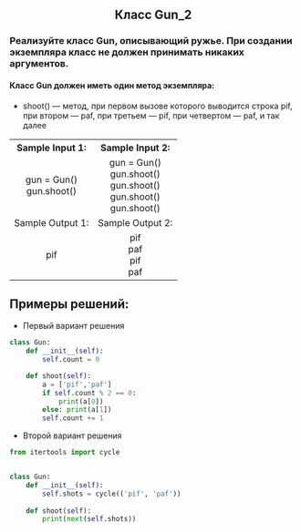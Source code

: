 <h2 style="text-align:center">Класс Gun_2</h2>

### Реализуйте класс Gun, описывающий ружье. При создании экземпляра класс не должен принимать никаких аргументов.
#### Класс Gun должен иметь один метод экземпляра:
* shoot() — метод, при первом вызове которого выводится строка pif, при втором — paf, при третьем — pif, при четвертом — paf, и так далее

<table align="center">
  <tbody>
    <tr>
      <th>Sample Input 1: </th>
      <th>Sample Input 2: </th>
    </tr>
    <tr>
      <td align="center">gun = Gun()<br>
                        gun.shoot()<br></td>
      <td align="center">gun = Gun()<br>
                         gun.shoot()<br>
                         gun.shoot()<br>
                         gun.shoot()<br>
                         gun.shoot()<br></td>
    </tr>
    <tr>
      <td>Sample Output 1:</td>
      <td>Sample Output 2:</td>
      </tr>
    <tr>
      <td align="center">
      pif<br>
      </td>
      <td align="center">
                       pif<br>
                       paf<br>
                       pif<br>
                       paf<br>
      </td>
    </tr>
  </tbody>
</table>



## Примеры решений:
* Первый вариант решения
```python
class Gun:
    def __init__(self):
        self.count = 0

    def shoot(self):
        a = ['pif','paf']
        if self.count % 2 == 0:
            print(a[0])
        else: print(a[1])
        self.count += 1
```
* Второй вариант решения
```python
from itertools import cycle


class Gun:
    def __init__(self):
        self.shots = cycle(('pif', 'paf'))
        
    def shoot(self):
        print(next(self.shots))
```


